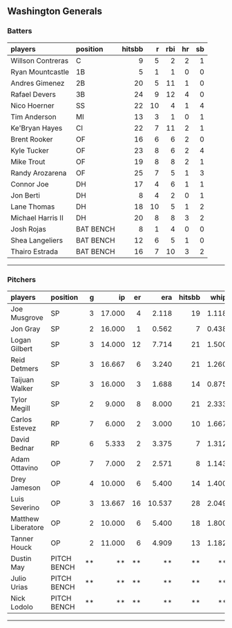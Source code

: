 ## Washington Generals

### Batters

 
|players           |position  | hitsbb|  r| rbi| hr| sb| 
|:-----------------|:---------|------:|--:|---:|--:|--:| 
|Willson Contreras |C         |      9|  5|   2|  2|  1| 
|Ryan Mountcastle  |1B        |      5|  1|   1|  0|  0| 
|Andres Gimenez    |2B        |     20|  5|  11|  1|  0| 
|Rafael Devers     |3B        |     24|  9|  12|  4|  0| 
|Nico Hoerner      |SS        |     22| 10|   4|  1|  4| 
|Tim Anderson      |MI        |     13|  3|   1|  0|  1| 
|Ke'Bryan Hayes    |CI        |     22|  7|  11|  2|  1| 
|Brent Rooker      |OF        |     16|  6|   6|  2|  0| 
|Kyle Tucker       |OF        |     23|  8|   6|  2|  4| 
|Mike Trout        |OF        |     19|  8|   8|  2|  1| 
|Randy Arozarena   |OF        |     25|  7|   5|  1|  3| 
|Connor Joe        |DH        |     17|  4|   6|  1|  1| 
|Jon Berti         |DH        |      8|  4|   2|  0|  1| 
|Lane Thomas       |DH        |     18| 10|   5|  1|  2| 
|Michael Harris II |DH        |     20|  8|   8|  3|  2| 
|Josh Rojas        |BAT BENCH |      8|  1|   4|  0|  0| 
|Shea Langeliers   |BAT BENCH |     12|  6|   5|  1|  0| 
|Thairo Estrada    |BAT BENCH |     16|  7|  10|  3|  2| 


* * *

### Pitchers

 
|players            |position    |  g|     ip| er|    era| hitsbb|  whip| so|  w| sv| 
|:------------------|:-----------|--:|------:|--:|------:|------:|-----:|--:|--:|--:| 
|Joe Musgrove       |SP          |  3| 17.000|  4|  2.118|     19| 1.118| 16|  2|  0| 
|Jon Gray           |SP          |  2| 16.000|  1|  0.562|      7| 0.438| 17|  1|  0| 
|Logan Gilbert      |SP          |  3| 14.000| 12|  7.714|     21| 1.500| 12|  1|  0| 
|Reid Detmers       |SP          |  3| 16.667|  6|  3.240|     21| 1.260| 18|  1|  0| 
|Taijuan Walker     |SP          |  3| 16.000|  3|  1.688|     14| 0.875| 15|  2|  0| 
|Tylor Megill       |SP          |  2|  9.000|  8|  8.000|     21| 2.333|  6|  0|  0| 
|Carlos Estevez     |RP          |  7|  6.000|  2|  3.000|     10| 1.667|  7|  0|  5| 
|David Bednar       |RP          |  6|  5.333|  2|  3.375|      7| 1.312|  5|  0|  5| 
|Adam Ottavino      |OP          |  7|  7.000|  2|  2.571|      8| 1.143|  6|  0|  0| 
|Drey Jameson       |OP          |  4| 10.000|  6|  5.400|     14| 1.400|  6|  1|  0| 
|Luis Severino      |OP          |  3| 13.667| 16| 10.537|     28| 2.049| 12|  0|  0| 
|Matthew Liberatore |OP          |  2| 10.000|  6|  5.400|     18| 1.800|  7|  0|  0| 
|Tanner Houck       |OP          |  2| 11.000|  6|  4.909|     13| 1.182| 12|  0|  0| 
|Dustin May         |PITCH BENCH | **|     **| **|     **|     **|    **| **| **| **| 
|Julio Urias        |PITCH BENCH | **|     **| **|     **|     **|    **| **| **| **| 
|Nick Lodolo        |PITCH BENCH | **|     **| **|     **|     **|    **| **| **| **| 


* * *


